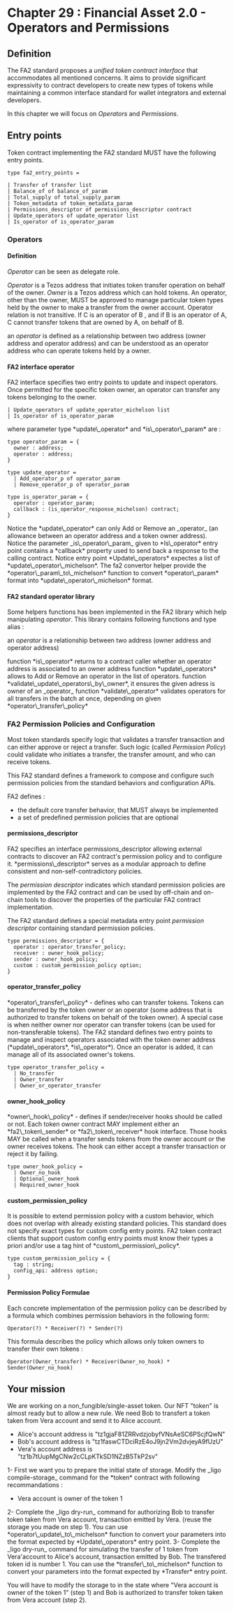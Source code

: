 # Chapter 29 : Financial Asset 2.0 - Operators and Permissions

<dialog character="mechanics">Captain, why are you trying to change the part yourself? Just write a function on the terminal and send it to a droid.</dialog>

## Definition

The FA2 standard proposes a *unified token contract interface* that accommodates all mentioned concerns. It aims to provide significant expressivity to contract developers to create new types of tokens while maintaining a common interface standard for wallet integrators and external developers.

In this chapter we will focus on _Operators_ and _Permissions_.

## Entry points

Token contract implementing the FA2 standard MUST have the following entry points.

```
type fa2_entry_points =

| Transfer of transfer list
| Balance_of of balance_of_param
| Total_supply of total_supply_param
| Token_metadata of token_metadata_param
| Permissions_descriptor of permissions_descriptor contract
| Update_operators of update_operator list
| Is_operator of is_operator_param
```

### Operators

#### Definition
_Operator_ can be seen as delegate role.

_Operator_ is a Tezos address that initiates token transfer operation on behalf of the owner.
_Owner_ is a Tezos address which can hold tokens.
An operator, other than the owner, MUST be approved to manage particular token types held by the owner to make a transfer from the owner account.
Operator relation is not transitive. If C is an operator of B , and if B is an operator of A, C cannot transfer tokens that are owned by A, on behalf of B.

an _operator_ is defined as a relationship between two address (owner address and operator address) and can be understood as an operator address who can operate tokens held by a owner.

#### FA2 interface operator

FA2 interface specifies two entry points to update and inspect operators. Once permitted for the specific token owner, an operator can transfer any tokens belonging to the owner.

```
| Update_operators of update_operator_michelson list
| Is_operator of is_operator_param
```

<!-- prettier-ignore -->where parameter type *update\_operator* and *is\_operator\_param* are :
```
type operator_param = {
  owner : address;
  operator : address;
}

type update_operator =
  | Add_operator_p of operator_param
  | Remove_operator_p of operator_param

type is_operator_param = {
  operator : operator_param;
  callback : (is_operator_response_michelson) contract;
}
```

<!-- prettier-ignore -->Notice the *update\_operator* can only Add or Remove an _operator_ (an allowance between an operator address and a token owner address).

<!-- prettier-ignore -->Notice the parameter _is\_operator\_param_ given to *Is\_operator* entry point contains a *callback* property used to send back a response to the calling contract.

<!-- prettier-ignore -->Notice entry point *Update\_operators* expectes a list of *update\_operator\_michelson*. The fa2 convertor helper provide the *operator\_param\_to\_michelson* function to convert *operator\_param* format into *update\_operator\_michelson* format. 


#### FA2 standard operator library

Some helpers functions has been implemented in the FA2 library which help manipulating _operator_. This library contains following functions and type alias :


an _operator_ is a relationship between two address (owner address and operator address)

<!-- prettier-ignore -->function *is\_operator* returns to a contract caller whether an operator address is associated to an owner address

<!-- prettier-ignore -->function *update\_operators* allows to Add or Remove an operator in the list of operators.

<!-- prettier-ignore -->function *validate\_update\_operators\_by\_owner*, it ensures the given adress is owner of an _operator_  

<!-- prettier-ignore -->function *validate\_operator* validates operators for all transfers in the batch at once, depending on given *operator\_transfer\_policy*



### FA2 Permission Policies and Configuration

Most token standards specify logic that validates a transfer transaction and can either approve or reject a transfer. 
Such logic (called _Permission Policy_) could validate who initiates a transfer, the transfer amount, and who can receive tokens.

This FA2 standard defines a framework to compose and configure such permission policies from the standard behaviors and configuration APIs.

FA2 defines :
* the default core transfer behavior, that MUST always be implemented
* a set of predefined permission policies that are optional


#### permissions_descriptor

<!-- prettier-ignore -->FA2 specifies an interface permissions_descriptor allowing external contracts to discover an FA2 contract's permission policy and to configure it. *permissions\_descriptor* serves as a modular approach to define consistent and non-self-contradictory policies.

The *permission descriptor* indicates which standard permission policies are implemented by the FA2 contract and can be used by off-chain and on-chain tools to discover the properties of the particular FA2 contract implementation.

The FA2 standard defines a special metadata entry point *permission descriptor* containing standard permission policies. 
```
type permissions_descriptor = {
  operator : operator_transfer_policy;
  receiver : owner_hook_policy;
  sender : owner_hook_policy;
  custom : custom_permission_policy option;
}
```


#### operator_transfer_policy

<!-- prettier-ignore -->*operator\_transfer\_policy* - defines who can transfer tokens. Tokens can be transferred by the token owner or an operator (some address that is authorized to transfer tokens on behalf of the token owner). A special case is when neither owner nor operator can transfer tokens (can be used for non-transferable tokens). 

<!-- prettier-ignore -->The FA2 standard defines two entry points to manage and inspect operators associated with the token owner address (*update\_operators*, *is\_operator*). Once an operator is added, it can manage all of its associated owner's tokens.

```
type operator_transfer_policy =
  | No_transfer
  | Owner_transfer
  | Owner_or_operator_transfer
```

#### owner_hook_policy

<!-- prettier-ignore -->*owner\_hook\_policy* - defines if sender/receiver hooks should be called or not. Each token owner contract MAY implement either an *fa2\_token\_sender* or *fa2\_token\_receiver* hook interface. Those hooks MAY be called when a transfer sends tokens from the owner account or the owner receives tokens. The hook can either accept a transfer transaction or reject it by failing.

```
type owner_hook_policy =
  | Owner_no_hook
  | Optional_owner_hook
  | Required_owner_hook
```

#### custom_permission_policy

<!-- prettier-ignore -->It is possible to extend permission policy with a custom behavior, which does not overlap with already existing standard policies. This standard does not specify exact types for custom config entry points. FA2 token contract clients that support custom config entry points must know their types a priori and/or use a tag hint of *custom\_permission\_policy*.

```
type custom_permission_policy = {
  tag : string;
  config_api: address option;
}
```


#### Permission Policy Formulae

Each concrete implementation of the permission policy can be described by a formula which combines permission behaviors in the following form:
```
Operator(?) * Receiver(?) * Sender(?)
```

This formula describes the policy which allows only token owners to transfer their own
tokens :
```
Operator(Owner_transfer) * Receiver(Owner_no_hook) * Sender(Owner_no_hook)
```





## Your mission

We are working on a non_fungible/single-asset token.
Our NFT "token" is almost ready but to allow a new rule. We need Bob to transfert a token taken from Vera account and send it to Alice account.

  * Alice's account address is "tz1gjaF81ZRRvdzjobyfVNsAeSC6PScjfQwN"
  * Bob's account address is "tz1faswCTDciRzE4oJ9jn2Vm2dvjeyA9fUzU"
  * Vera's account address is "tz1b7tUupMgCNw2cCLpKTkSD1NZzB5TkP2sv"

<!-- prettier-ignore -->1- First we want you to prepare the initial state of storage. Modify the _ligo compile-storage_ command for the *token* contract with following recommandations :

  * Vera account is owner of the token 1

<!-- prettier-ignore -->2- Complete the _ligo dry-run_ command for authorizing Bob to transfer token taken from Vera account, transaction emitted by Vera. (reuse the storage you made on step 1). You can use *operator\_update\_to\_michelson* function to convert your parameters into the format expected by *Update\_operators* entry point.


<!-- prettier-ignore -->3- Complete the _ligo dry-run_ command for simulating the transfer of 1 token from Vera'account to Alice's account, transaction emitted by Bob. The transfered token id is number 1. You can use the *transfer\_to\_michelson* function to convert your parameters into the format expected by *Transfer* entry point.
You will have to modify the storage to in the state where "Vera account is owner of the token 1" (step 1) and Bob is authorized to transfer token taken from Vera account (step 2).
